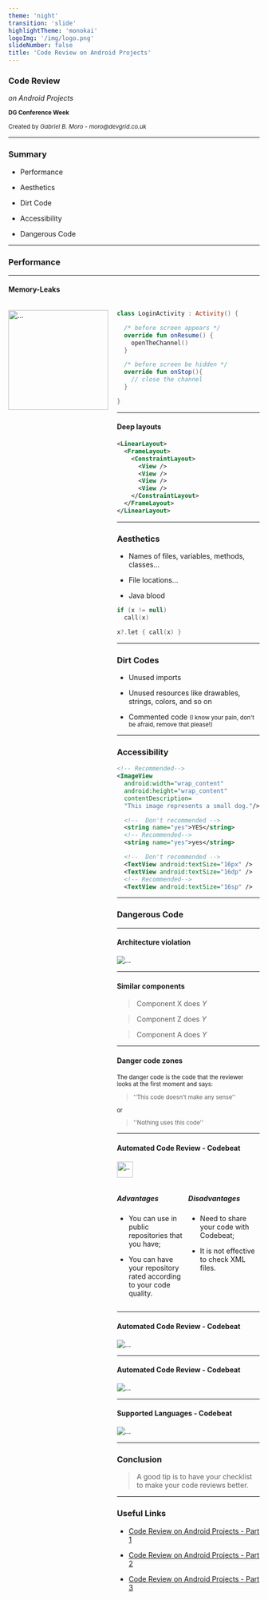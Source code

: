 ```yaml
---
theme: 'night'
transition: 'slide'
highlightTheme: 'monokai'
logoImg: '/img/logo.png'
slideNumber: false
title: 'Code Review on Android Projects'
---
```


<!-- Styles-->
<style>
  .container{
    display: flex;
  }
  .col{
      flex: 1;
  }
</style>

<!--Template used https://raw.githubusercontent.com/evilz/vscode-reveal/master/sample.md -->

### Code Review

_on Android Projects_

<small> 
  <strong>DG Conference Week</strong> <br /><br />
  Created by <i>Gabriel B. Moro - <a>moro@devgrid.co.uk</a></i> <br />
  </small>

---

### Summary

- Performance

- Aesthetics

- Dirt Code

- Accessibility

- Dangerous Code

---

### Performance

---

#### Memory-Leaks

<div class="container">
  <div class="col">
  
  <img height=200 src="/img/memory-leaks.jpeg" alt="..."></img>
  
  </div>

  <div class="col">

```kotlin
class LoginActivity : Activity() {

  /* before screen appears */
  override fun onResume() {
    openTheChannel()
  }

  /* before screen be hidden */
  override fun onStop(){
    // close the channel
  }

}
```

---

#### Deep layouts

```xml
<LinearLayout>
  <FrameLayout>
    <ConstraintLayout>
      <View />
      <View />
      <View />
      <View />
    </ConstraintLayout>
  </FrameLayout>
</LinearLayout>
```

---

### Aesthetics

- Names of files, variables, methods, classes...

- File locations...

- Java blood

```kotlin
if (x != null)
  call(x)
```

```kotlin
x?.let { call(x) }
```

---

### Dirt Codes

- Unused imports

- Unused resources like drawables, strings, colors, and so on

- Commented code <small>(I know your pain, don't be afraid, remove that please!)</small>

---

### Accessibility

```xml
<!-- Recommended-->
<ImageView
  android:width="wrap_content"
  android:height="wrap_content"
  contentDescription=
  "This image represents a small dog."/>
```

```xml
  <!--  Don't recommended -->
  <string name="yes">YES</string>
  <!-- Recommended-->
  <string name="yes">yes</string>
```

```xml
  <!--  Don't recommended -->
  <TextView android:textSize="16px" />
  <TextView android:textSize="16dp" />
  <!-- Recommended-->
  <TextView android:textSize="16sp" />
```

---

### Dangerous Code

---

#### Architecture violation

<img src="/img/architecture-violation.png" alt="..."></img>

---

#### Similar components

> Component X does *Y*

> Component Z does *Y*

> Component A does *Y*

---

#### Danger code zones

<small>

The danger code is the code that the reviewer looks at the first moment and says:

> ''This code doesn't make any sense''

or 

> ''Nothing uses this code''


</small>

---

#### Automated Code Review - Codebeat

<img src="/img/codebeat-tool-logo.png" height="32px" alt="..."></img>

<div class="container">
  <div class="col">
  
  ##### Advantages

  - You can use in public repositories that you have;

  - You can have your repository rated according to your code quality.  
  
  </div>

  <div class="col">
  
  ##### Disadvantages

  - Need to share your code with Codebeat;

  - It is not effective to check XML files.
  </div>
</div>

---

#### Automated Code Review - Codebeat

<img src="/img/codebeat-tool-report-github-repo.png" alt="..."></img>


---

#### Automated Code Review - Codebeat

<img src="/img/codebeat-tool-report.png" alt="..."></img>



---


#### Supported Languages - Codebeat

<img src="/img/codebeat-support-languages.png" alt="..."></img>


---

### Conclusion

> A good tip is to have your checklist to make your code reviews better.

---

### Useful Links

- [Code Review on Android Projects - Part 1](https://www.linkedin.com/pulse/code-review-android-projects-part-i-gabriel-bronzatti-moro/)

- [Code Review on Android Projects - Part 2](https://www.linkedin.com/pulse/code-review-android-projects-part-ii-gabriel-bronzatti-moro/)

- [Code Review on Android Projects - Part 3](https://www.linkedin.com/pulse/code-review-android-projects-part-iii-final-gabriel-bronzatti-moro/)